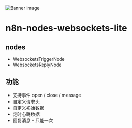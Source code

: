 ![Banner image](https://user-images.githubusercontent.com/10284570/173569848-c624317f-42b1-45a6-ab09-f0ea3c247648.png)

# n8n-nodes-websockets-lite

## nodes
- WebsocketsTriggerNode
- WebsocketsReplyNode

## 功能
- 支持事件  open / close / message
- 自定义请求头
- 自定义初始数据
- 定时心跳数据
- 回复消息 - 只能一次
